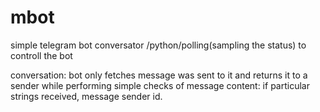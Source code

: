 # mbot
simple telegram bot conversator /python/polling(sampling the status) to controll the bot 

conversation: bot only fetches message was sent to it and returns it to a sender while 
performing simple checks of message content: if particular strings received, 
message sender id.
